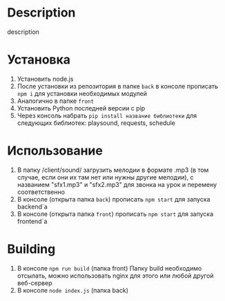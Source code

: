 # Description

description

# Установка

1. Установить node.js
2. После установки из репозитория в папке `back` в консоле прописать `npm i` для установки необходимых модулей
3. Аналогично в папке `front`
4. Установить Python последней версии с pip
5. Через консоль набрать `pip install название библиотеки` для следующих библиотек: playsound, requests, schedule

# Использование

1. В папку /client/sound/ загрузить мелодии в формате .mp3 (в том случае, если они их там нет или нужны другие мелодии), с названием "sfx1.mp3" и "sfx2.mp3" для звонка на урок и перемену соответственно
2. В консоле (открыта папка `back`) прописать `npm start` для запуска backend`а
3. В консоле (открыта папка `front`) прописать `npm start` для запуска frontend`a

# Building
1. В консоле `npm run build` (папка front)
Папку build необходимо отсылать, можно использовать nginx для этого или любой другой веб-сервер
3. В консоле `node index.js` (папка back)
